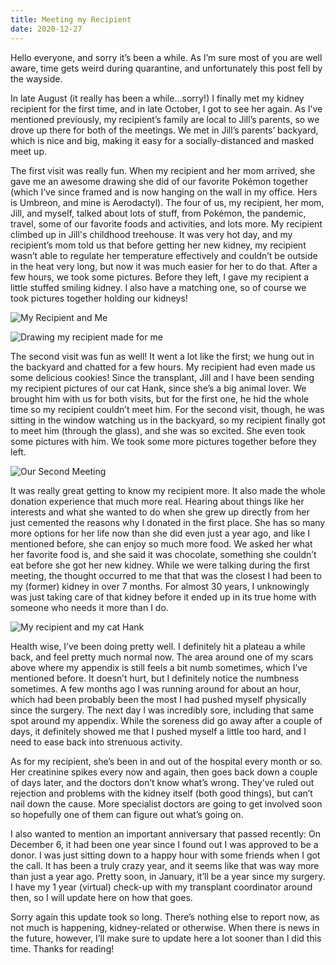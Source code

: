 ```yaml
---
title: Meeting my Recipient
date: 2020-12-27
---
```


Hello everyone, and sorry it’s been a while. As I’m sure most of you are well aware, time gets weird during quarantine, and unfortunately this post fell by the wayside.

In late August (it really has been a while…sorry!) I finally met my kidney recipient for the first time, and in late October, I got to see her again. As I’ve mentioned previously, my recipient’s family are local to Jill’s parents, so we drove up there for both of the meetings. We met in Jill’s parents’ backyard, which is nice and big, making it easy for a socially-distanced and masked meet up.

The first visit was really fun. When my recipient and her mom arrived, she gave me an awesome drawing she did of our favorite Pokémon together (which I’ve since framed and is now hanging on the wall in my office. Hers is Umbreon, and mine is Aerodactyl). The four of us, my recipient, her mom, Jill, and myself, talked about lots of stuff, from Pokémon, the pandemic, travel, some of our favorite foods and activities, and lots more. My recipient climbed up in Jill's childhood treehouse. It was very hot day, and my recipient’s mom told us that before getting her new kidney, my recipient wasn’t able to regulate her temperature effectively and couldn’t be outside in the heat very long, but now it was much easier for her to do that. After a few hours, we took some pictures. Before they left, I gave my recipient a little stuffed smiling kidney. I also have a matching one, so of course we took pictures together holding our kidneys!

![My Recipient and Me](recipient-and-me.jpeg)

![Drawing my recipient made for me](awesome-drawing.jpeg)

The second visit was fun as well! It went a lot like the first; we hung out in the backyard and chatted for a few hours. My recipient had even made us some delicious cookies! Since the transplant, Jill and I have been sending my recipient pictures of our cat Hank, since she’s a big animal lover. We brought him with us for both visits, but for the first one, he hid the whole time so my recipient couldn’t meet him. For the second visit, though, he was sitting in the window watching us in the backyard, so my recipient finally got to meet him (through the glass), and she was so excited. She even took some pictures with him. We took some more pictures together before they left. 

![Our Second Meeting](recipient-and-me-2.jpg)

It was really great getting to know my recipient more. It also made the whole donation experience that much more real. Hearing about things like her interests and what she wanted to do when she grew up directly from her just cemented the reasons why I donated in the first place. She has so many more options for her life now than she did even just a year ago, and like I mentioned before, she can enjoy so much more food. We asked her what her favorite food is, and she said it was chocolate, something she couldn’t eat before she got her new kidney. While we were talking during the first meeting, the thought occurred to me that that was the closest I had been to my (former) kidney in over 7 months. For almost 30 years, I unknowingly was just taking care of that kidney before it ended up in its true home with someone who needs it more than I do.

![My recipient and my cat Hank](recipient-and-hank.jpg)

Health wise, I’ve been doing pretty well. I definitely hit a plateau a while back, and feel pretty much normal now. The area around one of my scars above where my appendix is still feels a bit numb sometimes, which I’ve mentioned before. It doesn’t hurt, but I definitely notice the numbness sometimes. A few months ago I was running around for about an hour, which had been probably been the most I had pushed myself physically since the surgery. The next day I was incredibly sore, including that same spot around my appendix. While the soreness did go away after a couple of days, it definitely showed me that I pushed myself a little too hard, and I need to ease back into strenuous activity.

As for my recipient, she’s been in and out of the hospital every month or so. Her creatinine spikes every now and again, then goes back down a couple of days later, and the doctors don’t know what’s wrong. They’ve ruled out rejection and problems with the kidney itself (both good things), but can’t nail down the cause. More specialist doctors are going to get involved soon so hopefully one of them can figure out what’s going on.

I also wanted to mention an important anniversary that passed recently: On December 6, it had been one year since I found out I was approved to be a donor. I was just sitting down to a happy hour with some friends when I got the call. It has been a truly crazy year, and it seems like that was way more than just a year ago. Pretty soon, in January, it’ll be a year since my surgery. I have my 1 year (virtual) check-up with my transplant coordinator around then, so I will update here on how that goes.

Sorry again this update took so long. There’s nothing else to report now, as not much is happening, kidney-related or otherwise. When there is news in the future, however, I’ll make sure to update here a lot sooner than I did this time. Thanks for reading!
